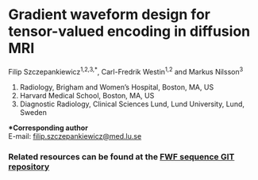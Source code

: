 # Gradient waveform design for tensor-valued encoding in diffusion MRI

Filip Szczepankiewicz<sup>1,2,3,*</sup>, Carl-Fredrik Westin<sup>1,2</sup> and Markus Nilsson<sup>3</sup>

1.	Radiology, Brigham and Women’s Hospital, Boston, MA, US
2.	Harvard Medical School, Boston, MA, US
3.	Diagnostic Radiology, Clinical Sciences Lund, Lund University, Lund, Sweden

**\*Corresponding author**  
E-mail: filip.szczepankiewicz@med.lu.se

### Related resources can be found at the [FWF sequence GIT repository](https://github.com/filip-szczepankiewicz/fwf_seq_resources)
